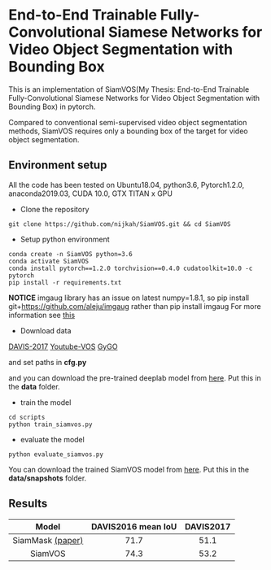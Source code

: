 # End-to-End Trainable Fully-Convolutional Siamese Networks for Video Object Segmentation with Bounding Box

This is an implementation of SiamVOS(My Thesis: End-to-End Trainable Fully-Convolutional Siamese Networks for Video Object Segmentation with Bounding Box) in pytorch.

Compared to conventional semi-supervised video object segmentation methods,
SiamVOS requires only a bounding box of the target for video object segmentation.


## Environment setup
All the code has been tested on Ubuntu18.04, python3.6, Pytorch1.2.0, anaconda2019.03, CUDA 10.0, GTX TITAN x GPU

- Clone the repository
```
git clone https://github.com/nijkah/SiamVOS.git && cd SiamVOS
```

- Setup python environment
```
conda create -n SiamVOS python=3.6
conda activate SiamVOS
conda install pytorch==1.2.0 torchvision==0.4.0 cudatoolkit=10.0 -c pytorch
pip install -r requirements.txt
```
**NOTICE** imgaug library has an issue on latest numpy=1.8.1,
so pip install git+https://github.com/aleju/imgaug rather than pip install imgaug
For more information see [this](https://github.com/aleju/imgaug/issues/537)

- Download data

[DAVIS-2017](https://davischallenge.org/davis2017/code.html) [Youtube-VOS](https://youtube-vos.org/dataset/vos/) [GyGO](https://github.com/ilchemla/gygo-dataset)

and set paths in **cfg.py**

and you can download the pre-trained deeplab model from
[here](https://drive.google.com/file/d/0BxhUwxvLPO7TeXFNQ3YzcGI4Rjg/view).
Put this in the **data** folder.

- train the model
```
cd scripts
python train_siamvos.py
```

- evaluate the model
```
python evaluate_siamvos.py
```
You can download the trained SiamVOS model from
[here](https://github.com/nijkah/SiamVOS/releases/download/v0.1.0/trained_SiamVOS_new.pth).
Put this in the **data/snapshots** folder.

## Results
|         Model         | DAVIS2016 mean IoU | DAVIS2017  |
|:---------------------:|:------------------:|:----------:|
| SiamMask [(paper)](https://arxiv.org/abs/1812.05050)      |        71.7        |    51.1    |
| SiamVOS               |        74.3        |    53.2    |


